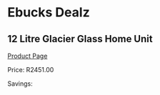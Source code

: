 
# Ebucks Dealz
## 12 Litre Glacier Glass Home Unit
[Product Page](https://www.ebucks.com/web/shop/productSelected.do?prodId=1049166836&catId=714965764)

Price: R2451.00

Savings: 


	